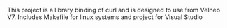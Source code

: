 This project is a library binding of curl and is designed to use from Velneo V7.
Includes Makefile for linux systems and project for Visual Studio